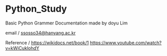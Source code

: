 # Python_Study

Basic Python Grammer Documentation made by doyu Lim




email /
ssosso34@hanyang.ac.kr


Reference /
https://wikidocs.net/book/1
https://www.youtube.com/watch?v=kWiCuklohdY
